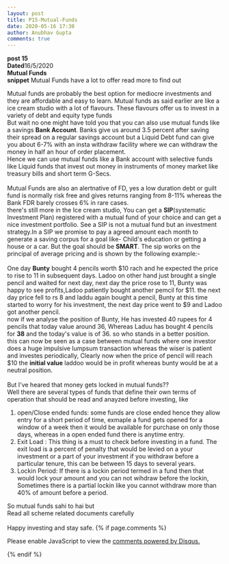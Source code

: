 ```yaml
---
layout: post
title: P15-Mutual-Funds
date: 2020-05-16 17:30 
author: Anubhav Gupta
comments: true
---
```

<style>
    header{
      
      
     background-color: rgba(249, 241 ,241 , 0.7);
         font-weight: bolder;
         font-size: larger;
         font-family: fantasy;
        }
    
      div{
        background-image: url("https://i.postimg.cc/y6fw6m3Y/yoann-siloine-dyax-Q-ao-GWY-unsplash.jpg");
      }
      </style>

**post 15** <br/>
**Dated**16/5/2020<br/>
**Mutual Funds** <br/>
**snippet** Mutual Funds have a lot to offer read more to find out <br/>

Mutual funds are probably the best option for mediocre investments and they are affordable and easy to learn. Mutual funds as said earlier are like a ice cream studio with a lot of flavours. These flavours offer us to invest in a variety of debt and equity type funds <br/> 
But wait no one might have told you that you can also use mutual funds like a savings **Bank Account**. Banks give us around 3.5 percent after saving their spread on a regular savings account but a Liquid Debt fund can give you about 6-7% with an insta withdraw facility where we can withdraw the money in half an hour of order placement.<br/>
Hence we can use mutual funds like a Bank account with selective funds like Liquid funds that invest out money in instruments of money market like treasury bills and short term G-Secs.<br/><br/>
Mutual Funds are also an alertnative of FD, yes a low duration debt or guilt fund is normally risk free and gives returns ranging from 8-11% whereas the Bank FDR barely crosses 6% in rare cases.<br/>
there's still more in the Ice cream studio, You can get a **SIP**(systematic Investment Plan) registered with a mutual fund of your choice and can get a nice investment portfolio. See a SIP is not a mutual fund but an investment strategy.In a SIP we promise to pay a agreed amount each month to generate a saving corpus for a goal like- Child's education or getting a house or a car. But the goal should be **SMART**. The sip works on the principal of average pricing and is shown by the following example:-<br/><br/>
One day **Bunty** bought 4 pencils worth $10 rach and he expected the price to rise to 11 in subsequent days. Ladoo on other hand just brought a single pencil and waited for next day, next day the price rose to 11, Bunty was happy to see profits,Ladoo patiently bought another pemcil for $11. the next day price fell to rs 8 and laddu again bought a pencil, Bunty at this time started to worry for his investment, the next day price went to $9 and Ladoo got another pencil.<br/>
now if we analyse the position of Bunty, He has invested 40 rupees for 4 pencils that today value around 36, Whereas Laduu has bought 4 pencils for **38** and the today's value is of 36. so who stands in a better position.<br/>
this can now be seen as a case between mutual funds where one investor does a huge impulsive lumpsum transaction whereas the wiser is patient and investes periodically, Clearly now when the price of pencil will reach $10 the **initial value** laddoo would be in profit whereas bunty would be at a neutral position.<br/><br/>
But I've heared that money gets locked in mutual funds??<br/>
Well there are several types of funds that define their own terms of operation that should be read and anayzed before investing, like<br/>
1. open/Close ended funds: some funds are close ended hence they allow entry for a short period of time, exmaple a fund gets opened for a window of a week then it would be available for purchase on only those days, whereas in a open ended fund there is anytime entry.<br/>     
2. Exit Load : This thing is a must to check before investing in a fund. The exit load is a percent of penalty that would be levied on a your investment or a part of your investment if you withdraw before a particular tenure, this can be between 15 days to several years.<br/>
3. Lockin Period: If there is a lockin period termed in a fund then that would lock your amount and you can not wihdraw before the lockin, Sometimes there is a partial lockin like you cannot withdraw more than 40% of amount before a period.<br/>

So mutual funds sahi to hai but<br/>
Read all scheme related documents carefully<br/><br/>
Happy investing and stay safe.
{% if page.comments %}

<div id="disqus_thread"></div>
<script>
(function() { // DON'T EDIT BELOW THIS LINE
var d = document, s = d.createElement('script');
s.src = 'https://https-gupta-anubhav12-github-io-fortheloveofnifty.disqus.com/embed.js';
s.setAttribute('data-timestamp', +new Date());
(d.head || d.body).appendChild(s);
})();
</script>
<noscript>Please enable JavaScript to view the <a href="https://disqus.com/?ref_noscript">comments powered by Disqus.</a></noscript>

{% endif %}
